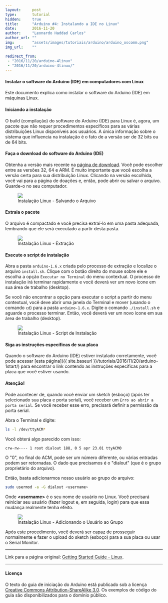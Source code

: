```yaml
---
layout:     post
type:       tutorial
hidden:     true
title:      "Arduino #4: Instalando a IDE no Linux"
date:       2016-11-20
author:     "Leonardo Haddad Carlos"
author_url: ""
img:        "assets/images/tutoriais/arduino/arduino_oscomm.png"
img_url:    ""

redirect_from:
 - "2016/11/20/arduino-4linux"
 - "2016/11/20/arduino-4linux/"
---
```


#### Instalar o software do Arduino (IDE) em computadores com Linux

Este documento explica como instalar o software do Arduino (IDE) em máquinas Linux.

#### Iniciando a instalação

O build (compilação) do software do Arduino (IDE) para Linux é, agora, um pacote que não requer procedimentos específicos para as várias distribuições Linux disponíveis aos usuários. A única informação sobre o sistema que influencia na instalação é o fato de a versão ser de 32 bits ou de 64 bits.

#### Faça o download do software do Arduino (IDE)

Obtenha a versão mais recente na [página de download](https://www.arduino.cc/en/Main/Software). Você pode escolher entre as versões 32, 64 e ARM. É muito importante que você escolha a versão certa para sua distribuição Linux. Clicando na versão escolhida, você vai para a página de doações e, então, pode abrir ou salvar o arquivo. Guarde-o no seu computador.

<div class="img-container">
  <figure>
    <img src="{{ site.baseurl }}/assets/images/tutoriais/arduino/linux_savefile.jpg">
    <figcaption>Instalação Linux - Salvando o Arquivo</figcaption>
  </figure>
</div>

#### Extraia o pacote

O arquivo é compactado e você precisa extraí-lo em uma pasta adequada, lembrando que ele será executado a partir desta pasta.

<div class="img-container">
  <figure>
    <img src="{{ site.baseurl }}/assets/images/tutoriais/arduino/linux_extract.jpg">
    <figcaption>Instalação Linux - Extração</figcaption>
  </figure>
</div>

#### Execute o script de instalação

Abra a pasta `arduino-1.6.x` criada pelo processo de extração e localize o arquivo `install.sh`. Clique com o botão direito do mouse sobre ele e escolha a opção `Executar no Terminal` do menu contextual. O processo de instalação irá terminar rapidamente e você deverá ver um novo ícone em sua área de trabalho (desktop).

Se você não encontrar a opção para executar o script a partir do menu contextual, você deve abrir uma janela do Terminal e mover (usando o comando `cd`) para a pasta `arduino-1.6.x`. Digite o comando `./install.sh` e aguarde o processo terminar. Então, você deverá ver um novo ícone em sua área de trabalho (desktop).

<div class="img-container">
  <figure>
    <img src="{{ site.baseurl }}/assets/images/tutoriais/arduino/linux_installscript.jpg">
    <figcaption>Instalação Linux - Script de Instalação</figcaption>
  </figure>
</div>

#### Siga as instruções específicas de sua placa

Quando o software do Arduino (IDE) estiver instalado corretamente, você pode acessar [esta página]({{ site.baseurl }}/tutoriais/2016/11/20/arduino-1start/) para encontrar o link contendo as instruções específicas para a placa que você estiver usando.

#### Atenção!

Pode acontecer de, quando você enviar um sketch (esboço) (após ter selecionado sua placa e porta serial), você receber um `Erro ao abrir a porta serial`. Se você receber esse erro, precisará definir a permissão da porta serial.

Abra o Terminal e digite:

```sh
ls -l /dev/ttyACM*
```

Você obterá algo parecido com isso:

```sh
crw-rw---- 1 root dialout 188, 0 5 apr 23.01 ttyACM0
```

O "0", no final do ACM, pode ser um número diferente, ou várias entradas podem ser retornadas. O dado que precisamos é o "dialout" (que é o grupo proprietário do arquivo).

Então, basta adicionarmos nosso usuário ao grupo do arquivo:

```sh
sudo usermod -a -G dialout <username>
```

Onde **\<username\>** é o seu nome de usuário no Linux. Você precisará reiniciar seu usuário (fazer logout e, em seguida, login) para que essa mudança realmente tenha efeito.

<div class="img-container">
  <figure>
    <img src="{{ site.baseurl }}/assets/images/tutoriais/arduino/linux_usermod.jpg">
    <figcaption>Instalação Linux - Adicionando o Usuário ao Grupo</figcaption>
  </figure>
</div>

Após este procedimento, você deverá ser capaz de prosseguir normalmente e fazer o upload do sketch (esboço) para a sua placa ou usar o Serial Monitor.

----

Link para a página original: [Getting Started Guide - Linux](https://www.arduino.cc/en/Guide/Linux).

----

#### Licença

O texto do guia de iniciação do Arduino está publicado sob a licença [Creative Commons Attribution-ShareAlike 3.0](https://creativecommons.org/licenses/by-sa/3.0). Os exemplos de código do guia são disponibilizados para o domínio público.
